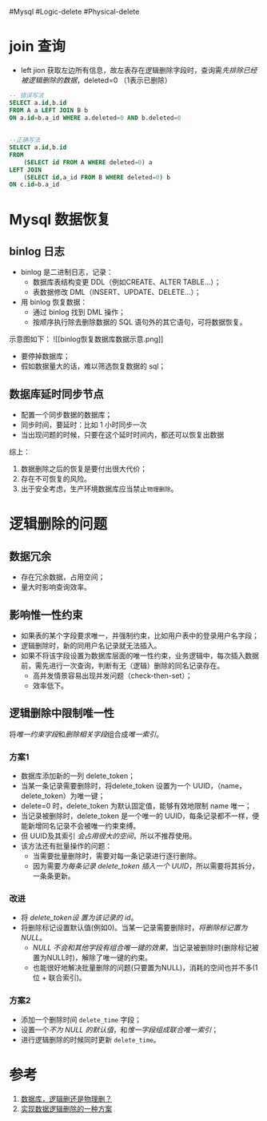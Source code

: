 #Mysql #Logic-delete #Physical-delete


# join 查询
- left jion 获取左边所有信息，故左表存在逻辑删除字段时，查询需*先排除已经被逻辑删除的数据*，deleted=0 （1表示已删除）

```sql
-- 错误写法
SELECT a.id,b.id
FROM A a LEFT JOIN B b 
ON a.id=b.a_id WHERE a.deleted=0 AND b.deleted=0
 
 
--正确写法
SELECT a.id,b.id
FROM 
	(SELECT id FROM A WHERE deleted=0) a 
LEFT JOIN
	(SELECT id,a_id FROM B WHERE deleted=0) b 
ON c.id=b.a_id 
```


# Mysql 数据恢复
## binlog 日志
- binlog 是二进制日志，记录：
	- 数据库表结构变更 DDL（例如CREATE、ALTER TABLE…）；
	- 表数据修改 DML（INSERT、UPDATE、DELETE…）；
- 用 binlog 恢复数据：
	- 通过 binlog 找到 DML 操作；
	- 按顺序执行除去删除数据的 SQL 语句外的其它语句，可将数据恢复。

示意图如下：
![[binlog恢复数据库数据示意.png]]

  
- 要停掉数据库；
- 假如数据量大的话，难以筛选恢复数据的 sql；

## 数据库延时同步节点
-   配置一个同步数据的数据库；
-   同步时间，要延时：比如 1 小时同步一次
-   当出现问题的时候，只要在这个延时时间内，都还可以恢复出数据

综上：
1. 数据删除之后的恢复是要付出很大代价；
2. 存在不可恢复的风险。
3. 出于安全考虑，生产环境数据库应当禁止`物理删除`。

# 逻辑删除的问题
## 数据冗余
- 存在冗余数据，占用空间；
- 量大时影响查询效率。

## 影响惟一性约束
- 如果表的某个字段要求唯一，并强制约束，比如用户表中的登录用户名字段；
- 逻辑删除时，新的同用户名记录就无法插入。
- 如果不将该字段设置为数据库层面的唯一性约束，业务逻辑中，每次插入数据前，需先进行一次查询，判断有无（逻辑）删除的同名记录存在。
	- 高并发情景容易出现并发问题（check-then-set）；
	- 效率低下。

## 逻辑删除中限制唯一性
将*唯一约束字段*和*删除相关字段*组合成*唯一索引*。
### 方案1
- 数据库添加新的一列 delete_token；
- 当某一条记录需要删除时，将delete_token 设置为一个 UUID，（name，delete_token）为唯一键；
- delete=0 时，delete_token 为默认固定值，能够有效地限制 name 唯一；
- 当记录被删除时，delete_token 是一个唯一的 UUID，每条记录都不一样，便能新增同名记录不会被唯一约束束缚。
- 但 UUID及其索引 *会占用很大的空间*，所以不推荐使用。
- 该方法还有批量操作的问题：
	- 当需要批量删除时，需要对每一条记录进行逐行删除。
	- 因为需要*为每条记录 delete_token 插入一个 UUID*，所以需要将其拆分，一条条更新。

### 改进
- 将 *delete_token设 置为该记录的 id*。
- 将删除标记设置默认值(例如0)。当某一记录需要删除时，*将删除标记置为 NULL*。
	- *NULL 不会和其他字段有组合唯一键的效果*，当记录被删除时(删除标记被置为NULL时)，解除了唯一键的约束。
	- 也能很好地解决批量删除的问题(只要置为NULL)，消耗的空间也并不多(1位 + 联合索引)。
    
### 方案2
- 添加一个删除时间 `delete_time` 字段；
- 设置一个*不为 NULL 的默认值*，和*惟一字段组成联合唯一索引*；
- 进行逻辑删除的时候同时更新 `delete_time`。
    




# 参考
1. [数据库，逻辑删还是物理删？](https://juejin.cn/post/6946577362301485063)
2. [实现数据逻辑删除的一种方案](https://www.cnblogs.com/54chensongxia/p/14247966.html)